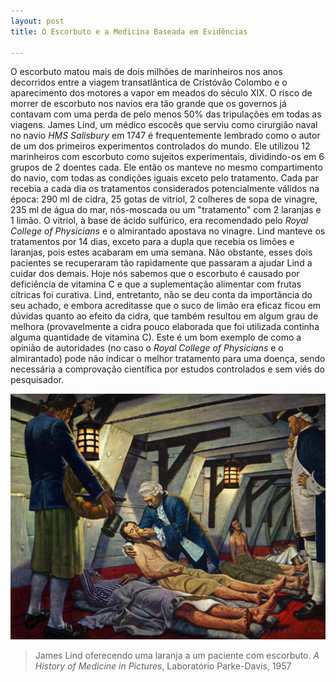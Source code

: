 ```yaml
---
layout: post
title: O Escorbuto e a Medicina Baseada em Evidências

---
```


O escorbuto matou mais de dois milhões de marinheiros nos anos decorridos entre a viagem transatlântica de Cristóvão Colombo e o aparecimento dos motores a vapor em meados do século XIX. O risco de morrer de escorbuto nos navios era tão grande que os governos já contavam com uma perda de pelo menos 50% das tripulações em todas as viagens. 
James Lind, um médico escocês que serviu como cirurgião naval no navio *HMS Salisbury* em 1747 é frequentemente lembrado como o autor de um dos  primeiros experimentos controlados do mundo. Ele utilizou 12 marinheiros com escorbuto como sujeitos experimentais, dividindo-os em 6 grupos de 2 doentes cada. Ele então os manteve no mesmo compartimento do navio, com todas as condições iguais exceto pelo tratamento. Cada par recebia a cada dia os tratamentos considerados potencialmente válidos na época: 290 ml de cidra, 25 gotas de vitriol, 2 colheres de sopa de vinagre, 235 ml de água do mar, nós-moscada ou um "tratamento" com  2 laranjas e 1 limão. O vitriol, à base de ácido sulfúrico,  era recomendado pelo *Royal College of Physicians* e o almirantado apostava no vinagre. 
Lind manteve os tratamentos por 14 dias, exceto para a dupla que recebia os limões e laranjas, pois estes acabaram em uma semana. Não obstante, esses dois pacientes se recuperaram tão rapidamente que passaram a ajudar Lind a cuidar dos demais.
Hoje nós sabemos que o escorbuto é causado por deficiência de vitamina C e que a suplementação alimentar com frutas cítricas foi curativa. Lind, entretanto, não se deu conta da importância do seu achado, e embora acreditasse que o suco de limão era eficaz ficou em dúvidas quanto ao efeito da cidra, que também resultou em algum grau de melhora (provavelmente a cidra pouco elaborada que foi utilizada continha alguma quantidade de vitamina C).
Este é um bom exemplo de como a opinião de autoridades (no caso o *Royal College of Physicians* e o almirantado) pode não indicar o melhor tratamento para uma doença, sendo necessária a comprovação científica por estudos controlados e sem viés do pesquisador.

![](/images/lind.jpg)
> James Lind oferecendo uma laranja a um paciente com escorbuto. *A History of Medicine in Pictures*, Laboratório Parke-Davis, 1957
 
